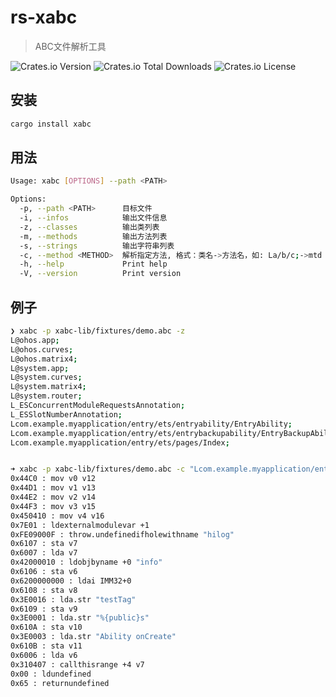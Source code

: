 # rs-xabc

> ABC文件解析工具

![Crates.io Version](https://img.shields.io/crates/v/xabc?style=for-the-badge) ![Crates.io Total Downloads](https://img.shields.io/crates/d/xabc?style=for-the-badge) ![Crates.io License](https://img.shields.io/crates/l/xabc?style=for-the-badge)

## 安装

```bash
cargo install xabc
```

## 用法

```bash
Usage: xabc [OPTIONS] --path <PATH>

Options:
  -p, --path <PATH>      目标文件
  -i, --infos            输出文件信息
  -z, --classes          输出类列表
  -m, --methods          输出方法列表
  -s, --strings          输出字符串列表
  -c, --method <METHOD>  解析指定方法, 格式：类名->方法名，如: La/b/c;->mtd
  -h, --help             Print help
  -V, --version          Print version
```

## 例子

```bash
❯ xabc -p xabc-lib/fixtures/demo.abc -z
L@ohos.app;
L@ohos.curves;
L@ohos.matrix4;
L@system.app;
L@system.curves;
L@system.matrix4;
L@system.router;
L_ESConcurrentModuleRequestsAnnotation;
L_ESSlotNumberAnnotation;
Lcom.example.myapplication/entry/ets/entryability/EntryAbility;
Lcom.example.myapplication/entry/ets/entrybackupability/EntryBackupAbility;
Lcom.example.myapplication/entry/ets/pages/Index;


➜ xabc -p xabc-lib/fixtures/demo.abc -c "Lcom.example.myapplication/entry/ets/entryability/EntryAbility;->onCreate"
0x44C0 : mov v0 v12
0x44D1 : mov v1 v13
0x44E2 : mov v2 v14
0x44F3 : mov v3 v15
0x450410 : mov v4 v16
0x7E01 : ldexternalmodulevar +1
0xFE09000F : throw.undefinedifholewithname "hilog"
0x6107 : sta v7
0x6007 : lda v7
0x42000010 : ldobjbyname +0 "info"
0x6106 : sta v6
0x6200000000 : ldai IMM32+0
0x6108 : sta v8
0x3E0016 : lda.str "testTag"
0x6109 : sta v9
0x3E0001 : lda.str "%{public}s"
0x610A : sta v10
0x3E0003 : lda.str "Ability onCreate"
0x610B : sta v11
0x6006 : lda v6
0x310407 : callthisrange +4 v7
0x00 : ldundefined
0x65 : returnundefined
```
